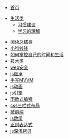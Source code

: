 * [首页](./README.md)
- [生活类]()
    - [习惯建议](articles/life/l1.md)
    - [学习的理解](articles/life/l2.md)
* 阅读总结类
 * [小狗钱钱](articles/read/r1.md)
 * [如何掌控自己的时间和生活](articles/read/r2.md)
* 技术类
 * [web安全](articles/technical/t1.md)
 * [js继承](articles/technical/t2.md)
 * [手写MVVM](articles/technical/t3.md)
 * [js动画](articles/technical/t4.md)
 * [js引擎](articles/technical/t5.md)
 * [函数式编程](articles/technical/t6.md) 
 * [css三栏式布局](articles/technical/t7.md)
 * [微前端](articles/technical/t8.md)
 * [js数组](articles/technical/t9.md)
 * [正则表达式](articles/technical/t10.md)
 * [js深浅拷贝](articles/technical/t11.md)
 <!-- * 古灵精怪
 * [元素周期表](https://ptable.com/#%E6%80%A7%E8%B3%AA) -->